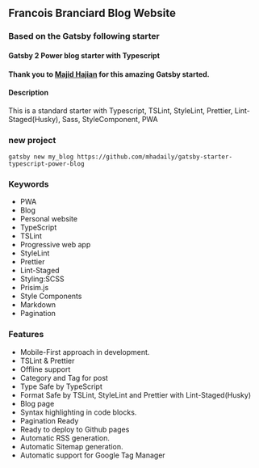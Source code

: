 ## Francois Branciard Blog Website

### Based on the Gatsby following starter

#### Gatsby 2 Power blog starter with Typescript

#### Thank you to [Majid Hajian](https://github.com/mhadaily) for this amazing Gatsby started.

#### Description
This is a standard starter with Typescript, TSLint, StyleLint, Prettier, Lint-Staged(Husky), Sass, StyleComponent, PWA

### new project
```
gatsby new my_blog https://github.com/mhadaily/gatsby-starter-typescript-power-blog
```

### Keywords
  - PWA
  - Blog
  - Personal website
  - TypeScript
  - TSLint
  - Progressive web app
  - StyleLint
  - Prettier
  - Lint-Staged
  - Styling:SCSS
  - Prisim.js
  - Style Components
  - Markdown
  - Pagination

### Features
  - Mobile-First approach in development.
  - TSLint & Prettier
  - Offline support
  - Category and Tag for post
  - Type Safe by TypeScript
  - Format Safe by TSLint, StyleLint and Prettier with Lint-Staged(Husky)
  - Blog page
  - Syntax highlighting in code blocks.
  - Pagination Ready
  - Ready to deploy to Github pages
  - Automatic RSS generation.
  - Automatic Sitemap generation.
  - Automatic support for Google Tag Manager
